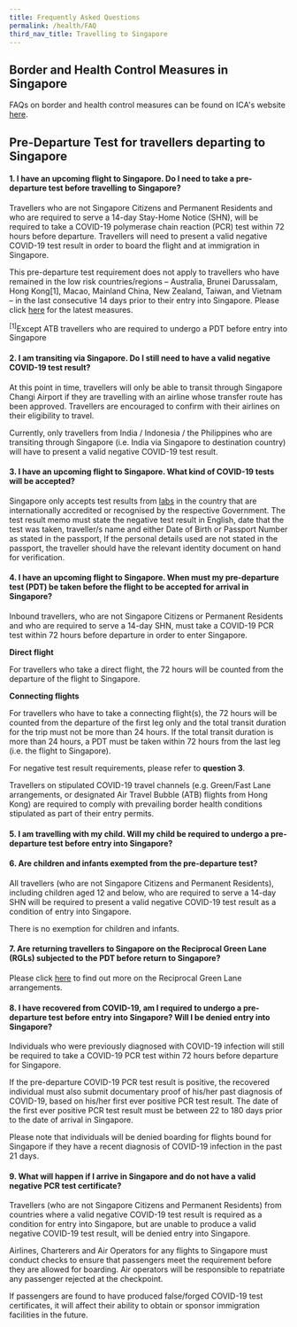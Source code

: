 ```yaml
---
title: Frequently Asked Questions
permalink: /health/FAQ
third_nav_title: Travelling to Singapore
---
```


## **Border and Health Control Measures in Singapore**

FAQs on border and health control measures can be found on ICA's website <a href="https://va.ecitizen.gov.sg/cfp/customerpages/ICA/explorefaq.aspx?Category=75054" target="_blank">here</a>.

## **Pre-Departure Test for travellers departing to Singapore** 

#### 1. I have an upcoming flight to Singapore. Do I need to take a pre-departure test before travelling to Singapore? 

Travellers who are not Singapore Citizens and Permanent Residents and who are required to serve a 14-day Stay-Home Notice (SHN), will be required to take a COVID-19 polymerase chain reaction (PCR) test within 72 hours before departure. Travellers will need to present a valid negative COVID-19 test result in order to board the flight and at immigration in Singapore. 

This pre-departure test requirement does not apply to travellers who have remained in the low risk countries/regions – Australia, Brunei Darussalam, Hong Kong[1], Macao, Mainland China, New Zealand, Taiwan, and Vietnam – in the last consecutive 14 days prior to their entry into Singapore. Please click [here](/health) for the latest measures.

<sup>[1]</sup>Except ATB travellers who are required to undergo a PDT before entry into Singapore

#### 2.	I am transiting via Singapore. Do I still need to have a valid negative COVID-19 test result?

At this point in time, travellers will only be able to transit through Singapore Changi Airport if they are travelling with an airline whose transfer route has been approved. Travellers are encouraged to confirm with their airlines on their eligibility to travel. 

Currently, only travellers from India / Indonesia / the Philippines who are transiting through Singapore (i.e. India via Singapore to destination country) will have to present a valid negative COVID-19 test result. 

#### 3. I have an upcoming flight to Singapore. What kind of COVID-19 tests will be accepted? 

Singapore only accepts test results from [labs](https://www.moh.gov.sg/covid-19/accreditation-bodies-for-covid-19-testing) in the country that are internationally accredited or recognised by the respective Government. The test result memo must state the negative test result in English, date that the test was taken, traveller/s name and either Date of Birth or Passport Number as stated in the passport, If the personal details used are not stated in the passport, the traveller should have the relevant identity document on hand for verification. 

#### 4. I have an upcoming flight to Singapore. When must my pre-departure test (PDT) be taken before the flight to be accepted for arrival in Singapore?

Inbound travellers, who are not Singapore Citizens or Permanent Residents and who are required to serve a 14-day SHN, must take a COVID-19 PCR test within 72 hours before departure in order to enter Singapore. 

**Direct flight**

For travellers who take a direct flight, the 72 hours will be counted from the departure of the flight to Singapore.

**Connecting flights**

For travellers who have to take a connecting flight(s), the 72 hours will be counted from the departure of the first leg only and the total transit duration for the trip must not be more than 24 hours. If the total transit duration is more than 24 hours, a PDT must be taken within 72 hours from the last leg (i.e. the flight to Singapore).  

For negative test result requirements, please refer to **question 3**.

Travellers on stipulated COVID-19 travel channels (e.g. Green/Fast Lane arrangements, or designated Air Travel Bubble (ATB) flights from Hong Kong) are required to comply with prevailing border health conditions stipulated as part of their entry permits. 

#### 5.	I am travelling with my child. Will my child be required to undergo a pre-departure test before entry into Singapore?
#### 6.	Are children and infants exempted from the pre-departure test?

All travellers (who are not Singapore Citizens and Permanent Residents), including children aged 12 and below, who are required to serve a 14-day SHN will be required to present a valid negative COVID-19 test result as a condition of entry into Singapore. 

There is no exemption for children and infants. 

#### 7.	Are returning travellers to Singapore on the Reciprocal Green Lane (RGLs) subjected to the PDT before return to Singapore?

Please click [here](/arriving/overview) to find out more on the Reciprocal Green Lane arrangements.  

#### 8.	I have recovered from COVID-19, am I required to undergo a pre-departure test before entry into Singapore? Will I be denied entry into Singapore?

Individuals who were previously diagnosed with COVID-19 infection will still be required to take a COVID-19 PCR test within 72 hours before departure for Singapore. 

If the pre-departure COVID-19 PCR test result is positive, the recovered individual must also submit documentary proof of his/her past diagnosis of COVID-19, based on his/her first ever positive PCR test result. The date of the first ever positive PCR test result must be between 22 to 180 days prior to the date of arrival in Singapore. 

Please note that individuals will be denied boarding for flights bound for Singapore if they have a recent diagnosis of COVID-19 infection in the past 21 days. 

#### 9.	What will happen if I arrive in Singapore and do not have a valid negative PCR test certificate?

Travellers (who are not Singapore Citizens and Permanent Residents) from countries where a valid negative COVID-19 test result is required as a condition for entry into Singapore, but are unable to produce a valid negative COVID-19 test result, will be denied entry into Singapore. 

Airlines, Charterers and Air Operators for any flights to Singapore must conduct checks to ensure that passengers meet the requirement before they are allowed for boarding. Air operators will be responsible to repatriate any passenger rejected at the checkpoint. 

If passengers are found to have produced false/forged COVID-19 test certificates, it will affect their ability to obtain or sponsor immigration facilities in the future.

